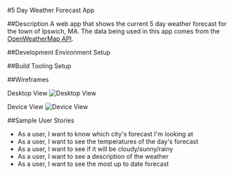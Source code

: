 #5 Day Weather Forecast App

##Description
A web app that shows the current 5 day weather forecast for the town of Ipswich, MA. The data being used in this app comes from the [OpenWeatherMap API](http://openweathermap.org/forecast5).

##Development Environment Setup

##Build Tooling Setup

##Wireframes

Desktop View
![Desktop View](http://i.imgur.com/Bs4hU6s.png)

Device View
![Device View](http://i.imgur.com/6zFALxW.png)


##Sample User Stories
- As a user, I want to know which city's forecast I'm looking at
- As a user, I want to see the temperatures of the day's forecast
- As a user, I want to see if it will be cloudy/sunny/rainy
- As a user, I want to see a description of the weather
- As a user, I want to see the most up to date forecast
